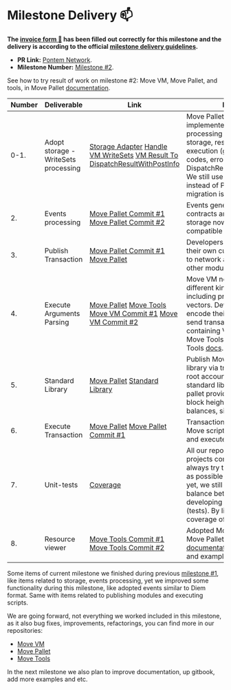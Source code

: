 # Milestone Delivery :mailbox:

**The [invoice form :pencil:](https://forms.gle/8Wx7nxtq8fKrsuEz8) has been filled out correctly for this milestone and the delivery is according to the official [milestone delivery guidelines](https://github.com/w3f/General-Grants-Program/blob/master/grants/milestone-deliverables-guidelines.md).**

- **PR Link:** [Pontem Network](https://github.com/w3f/Open-Grants-Program/pull/138).
- **Milestone Number:** [Milestone #2](https://github.com/w3f/Open-Grants-Program/blob/master/applications/pontem.md#milestone-2--alpha-version-of-move-pallet).

See how to try result of work on milestone #2: Move VM, Move Pallet, and tools, in Move Pallet [documentation](https://github.com/pontem-network/sp-move/blob/master/README.md).

| Number | Deliverable                          | Link                                                                                                                                                                                                                                                                                                                                                                                                                                                                                                                          | Notes                                                                                                                                                                                                                                                            |
| ------ | ------------------------------------ | ----------------------------------------------------------------------------------------------------------------------------------------------------------------------------------------------------------------------------------------------------------------------------------------------------------------------------------------------------------------------------------------------------------------------------------------------------------------------------------------------------------------------------- | ---------------------------------------------------------------------------------------------------------------------------------------------------------------------------------------------------------------------------------------------------------------- |
| 0-1.   | Adopt storage - WriteSets processing | [Storage Adapter](https://github.com/pontem-network/sp-move/blob/master/pallets/sp-mvm/src/storage.rs#L21) [Handle VM WriteSets](https://github.com/pontem-network/sp-move-vm/blob/master/mvm/src/mvm.rs#L91) [VM Result To DispatchResultWithPostInfo](https://github.com/pontem-network/sp-move/blob/master/pallets/sp-mvm/src/result.rs#L42)                                                                                                                                                                               | Move Pallet storage adapter implemented, WriteSets processing and writing to storage, results of VM execution (gas, status codes, errors) to DispatchResultWithPostInfo. We still use LCS codec instead of Polkadot one, as migration is too expensive.          |
| 2.     | Events processing                    | [Move Pallet Commit #1](https://github.com/pontem-network/sp-move/commit/45a2cfb4d33db5f4a5792b43de313b313d3ec3ca) [Move Pallet Commit #2](https://github.com/pontem-network/sp-move/commit/d74a74801bf5f6f24096ad86df929708f3c39d14)                                                                                                                                                                                                                                                                                         | Events generated by smart contracts are written to storage now. Their format is compatible with Diem.                                                                                                                                                            |
| 3.     | Publish Transaction                  | [Move Pallet Commit #1](https://github.com/pontem-network/sp-move/commit/b96592a3b7af3cd3dbf8b5521ae4d558479f7e47) [Move Pallet](https://github.com/pontem-network/sp-move/blob/master/pallets/sp-mvm/src/lib.rs#L105)                                                                                                                                                                                                                                                                                                        | Developers can publish their own custom modules to network and use them in other modules/scripts.                                                                                                                                                                |
| 4.     | Execute Arguments Parsing            | [Move Pallet](https://github.com/pontem-network/sp-move/commit/79acc0aafcfaa5279bd4d570cd8aa368d82ee526#diff-ca0cca5ccd74d8e068826c35fd076cac894c357c184a1cd8177a966e9d3be207) [Move Tools](https://github.com/pontem-network/move-tools/commit/fe920402fed2ce71608369dbe43ab672a2518468) [Move VM Commit #1](https://github.com/pontem-network/sp-move-vm/commit/906aa625fba6c52d8d96ea56b4e41ac16f587460) [Move VM Commit #2](https://github.com/pontem-network/sp-move-vm/commit/ad0075005369470f7a509345b456647432670905) | Move VM now supports different kinds of arguments including primitives and vectors. Developers can encode their arguments to send transactions containing VM scripts using Move Tools. See Move Tools [docs](https://github.com/pontem-network/move-tools#dove). |
| 5.     | Standard Library                     | [Move Pallet](https://github.com/pontem-network/sp-move/commit/d74a74801bf5f6f24096ad86df929708f3c39d14) [Standard Library](https://github.com/pontem-network/move-stdlib)                                                                                                                                                                                                                                                                                                                                                    | Publish Move standard library via transaction from root account. Also, the standard library variant for pallet provides an access to block height, time, balances, signatures etc.                                                                               |
| 6.     | Execute Transaction                  | [Move Pallet](https://github.com/pontem-network/sp-move/blob/master/pallets/sp-mvm/src/lib.rs#L70) [Move Pallet Commit #1](https://github.com/pontem-network/sp-move/commit/f0781c98543b1d5afc3a35f5041cb116438516c4#diff-4e5930d2e2ba9c4d86fb707cc5d1eb7aef9839019ea8e6f3125310aa710557cbR189)                                                                                                                                                                                                                               | Transactions containing Move script are recognized and executed now.                                                                                                                                                                                             |
| 7.     | Unit-tests                           | [Coverage](https://coveralls.io/github/fzzr-/sp-move)                                                                                                                                                                                                                                                                                                                                                                                                                                                                         | All our repositories and projects contain tests, we always try to cover as much as possible code with tests, yet, we still need to have balance between developing and supporting (tests). By link you can see coverage of Move Pallet.                          |
| 8.     | Resource viewer                      | [Move Tools Commit #1](https://github.com/pontem-network/move-tools/commit/0e17a968141489d51831ba676ae039853383b225#diff-a02b84e9844a8ab53003088e12eaf650c775f16534029532216fa1f66369954c) [Move Tools Commit #2](https://github.com/pontem-network/move-tools/commit/ec8175310ce078d19f7a779eec03fd6cf56cff7e#diff-a02b84e9844a8ab53003088e12eaf650c775f16534029532216fa1f66369954c)                                                                                                                                         | Adopted Move tools for Move Pallet. See [documentation](https://github.com/pontem-network/move-tools/blob/master/resource-viewer/README.md) for details and examples.                                                                                            |

Some items of current milestone we finished during previous [milestone #1](/deliveries/pontem-network_milestone-1.md), like items related to storage, events processing, yet we improved some functionality during this milestone, like adopted events similar to Diem format. Same with items related to publishing modules and executing scripts.

We are going forward, not everything we worked included in this milestone, as it also bug fixes, improvements, refactorings, you can find more in our repositories:

- [Move VM](https://github.com/pontem-network/sp-move-vm)
- [Move Pallet](https://github.com/pontem-network/sp-move)
- [Move Tools](https://github.com/pontem-network/move-tools)

In the next milestone we also plan to improve documentation, up gitbook, add more examples and etc.
